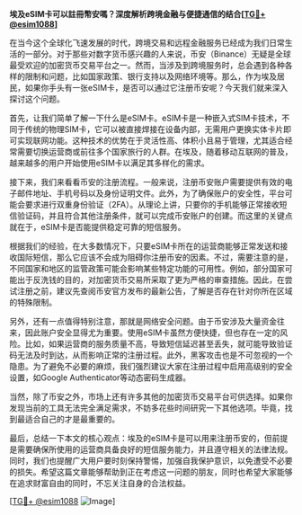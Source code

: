 **埃及eSIM卡可以註冊幣安嗎？深度解析跨境金融与便捷通信的结合[[TG💪+ @esim1088](https://t.me/s/esim1088)]**

在当今这个全球化飞速发展的时代，跨境交易和远程金融服务已经成为我们日常生活的一部分。对于那些对数字货币感兴趣的人来说，币安（Binance）无疑是全球最受欢迎的加密货币交易平台之一。然而，当涉及到跨境服务时，总会遇到各种各样的限制和问题，比如国家政策、银行支持以及网络环境等。那么，作为埃及居民，如果你手头有一张eSIM卡，是否可以通过它注册币安呢？今天我们就来深入探讨这个问题。

首先，让我们简单了解一下什么是eSIM卡。eSIM卡是一种嵌入式SIM卡技术，不同于传统的物理SIM卡，它可以被直接焊接在设备内部，无需用户更换实体卡片即可实现联网功能。这种技术的优势在于灵活性高、体积小且易于管理，尤其适合经常需要切换运营商或前往多个国家旅行的人群。在埃及，随着移动互联网的普及，越来越多的用户开始使用eSIM卡以满足其多样化的需求。

接下来，我们来看看币安的注册流程。一般来说，注册币安账户需要提供有效的电子邮件地址、手机号码以及身份证明文件。此外，为了确保账户的安全性，平台可能会要求进行双重身份验证（2FA）。从理论上讲，只要你的手机能够正常接收短信验证码，并且符合其他注册条件，就可以完成币安账户的创建。而这里的关键点就在于，eSIM卡是否能提供稳定可靠的短信服务。

根据我们的经验，在大多数情况下，只要eSIM卡所在的运营商能够正常发送和接收国际短信，那么它应该不会成为阻碍你注册币安的因素。不过，需要注意的是，不同国家和地区的监管政策可能会影响某些特定功能的可用性。例如，部分国家可能出于反洗钱的目的，对加密货币交易所采取了更为严格的审查措施。因此，在尝试注册之前，建议先查阅币安官方发布的最新公告，了解是否存在针对你所在区域的特殊限制。

另外，还有一点值得特别注意，那就是网络安全问题。由于币安涉及大量资金往来，因此账户安全显得尤为重要。使用eSIM卡虽然方便快捷，但也存在一定的风险。比如，如果运营商的服务质量不高，导致短信延迟甚至丢失，就可能导致验证码无法及时到达，从而影响正常的注册过程。此外，黑客攻击也是不可忽视的一个隐患。为了避免不必要的麻烦，我们强烈建议大家在注册过程中启用高级别的安全设置，如Google Authenticator等动态密码生成器。

当然，除了币安之外，市场上还有许多其他的加密货币交易平台可供选择。如果你发现当前的工具无法完全满足需求，不妨多花些时间研究一下其他选项。毕竟，找到最适合自己的才是最重要的。

最后，总结一下本文的核心观点：埃及的eSIM卡是可以用来注册币安的，但前提是需要确保所使用的运营商具备良好的短信服务能力，并且遵守相关的法律法规。同时，我们也提醒广大用户要时刻保持警惕，加强自我保护意识，以免遭受不必要的损失。希望这篇文章能够帮助到正在考虑这一问题的朋友，同时也希望大家能够在追求财富自由的同时，不忘关注自身的合法权益。

[[TG💪+ @esim1088](https://t.me/s/esim1088) ![Image](https://i.postimg.cc/4NQfJmqS/Snipaste-2025-05-13-00-14-12.png)]